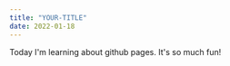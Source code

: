 ```yaml
---
title: "YOUR-TITLE"
date: 2022-01-18
---
```

Today I'm learning about github pages. It's so much fun!
